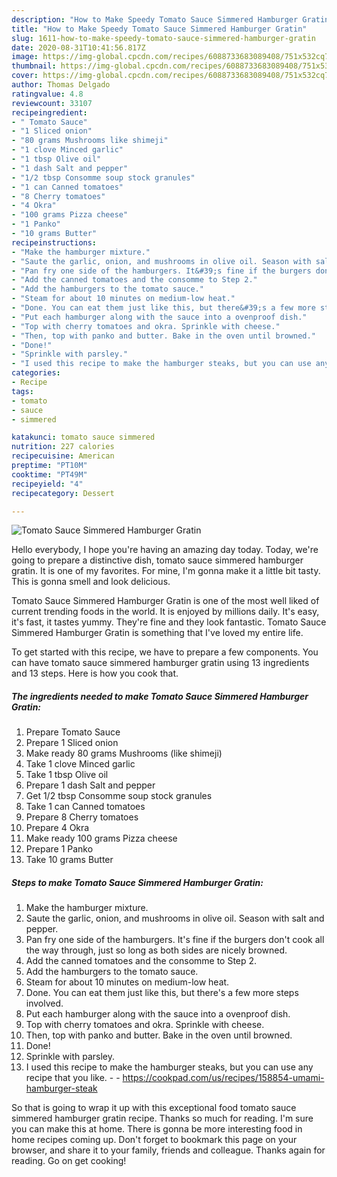 ```yaml
---
description: "How to Make Speedy Tomato Sauce Simmered Hamburger Gratin"
title: "How to Make Speedy Tomato Sauce Simmered Hamburger Gratin"
slug: 1611-how-to-make-speedy-tomato-sauce-simmered-hamburger-gratin
date: 2020-08-31T10:41:56.817Z
image: https://img-global.cpcdn.com/recipes/6088733683089408/751x532cq70/tomato-sauce-simmered-hamburger-gratin-recipe-main-photo.jpg
thumbnail: https://img-global.cpcdn.com/recipes/6088733683089408/751x532cq70/tomato-sauce-simmered-hamburger-gratin-recipe-main-photo.jpg
cover: https://img-global.cpcdn.com/recipes/6088733683089408/751x532cq70/tomato-sauce-simmered-hamburger-gratin-recipe-main-photo.jpg
author: Thomas Delgado
ratingvalue: 4.8
reviewcount: 33107
recipeingredient:
- " Tomato Sauce"
- "1 Sliced onion"
- "80 grams Mushrooms like shimeji"
- "1 clove Minced garlic"
- "1 tbsp Olive oil"
- "1 dash Salt and pepper"
- "1/2 tbsp Consomme soup stock granules"
- "1 can Canned tomatoes"
- "8 Cherry tomatoes"
- "4 Okra"
- "100 grams Pizza cheese"
- "1 Panko"
- "10 grams Butter"
recipeinstructions:
- "Make the hamburger mixture."
- "Saute the garlic, onion, and mushrooms in olive oil. Season with salt and pepper."
- "Pan fry one side of the hamburgers. It&#39;s fine if the burgers don&#39;t cook all the way through, just so long as both sides are nicely browned."
- "Add the canned tomatoes and the consomme to Step 2."
- "Add the hamburgers to the tomato sauce."
- "Steam for about 10 minutes on medium-low heat."
- "Done. You can eat them just like this, but there&#39;s a few more steps involved."
- "Put each hamburger along with the sauce into a ovenproof dish."
- "Top with cherry tomatoes and okra. Sprinkle with cheese."
- "Then, top with panko and butter. Bake in the oven until browned."
- "Done!"
- "Sprinkle with parsley."
- "I used this recipe to make the hamburger steaks, but you can use any recipe that you like.  https://cookpad.com/us/recipes/158854-umami-hamburger-steak"
categories:
- Recipe
tags:
- tomato
- sauce
- simmered

katakunci: tomato sauce simmered 
nutrition: 227 calories
recipecuisine: American
preptime: "PT10M"
cooktime: "PT49M"
recipeyield: "4"
recipecategory: Dessert

---
```



![Tomato Sauce Simmered Hamburger Gratin](https://img-global.cpcdn.com/recipes/6088733683089408/751x532cq70/tomato-sauce-simmered-hamburger-gratin-recipe-main-photo.jpg)

Hello everybody, I hope you're having an amazing day today. Today, we're going to prepare a distinctive dish, tomato sauce simmered hamburger gratin. It is one of my favorites. For mine, I'm gonna make it a little bit tasty. This is gonna smell and look delicious.



Tomato Sauce Simmered Hamburger Gratin is one of the most well liked of current trending foods in the world. It is enjoyed by millions daily. It's easy, it's fast, it tastes yummy. They're fine and they look fantastic. Tomato Sauce Simmered Hamburger Gratin is something that I've loved my entire life.


To get started with this recipe, we have to prepare a few components. You can have tomato sauce simmered hamburger gratin using 13 ingredients and 13 steps. Here is how you cook that.

<!--inarticleads1-->

##### The ingredients needed to make Tomato Sauce Simmered Hamburger Gratin:

1. Prepare  Tomato Sauce
1. Prepare 1 Sliced onion
1. Make ready 80 grams Mushrooms (like shimeji)
1. Take 1 clove Minced garlic
1. Take 1 tbsp Olive oil
1. Prepare 1 dash Salt and pepper
1. Get 1/2 tbsp Consomme soup stock granules
1. Take 1 can Canned tomatoes
1. Prepare 8 Cherry tomatoes
1. Prepare 4 Okra
1. Make ready 100 grams Pizza cheese
1. Prepare 1 Panko
1. Take 10 grams Butter




<!--inarticleads2-->

##### Steps to make Tomato Sauce Simmered Hamburger Gratin:

1. Make the hamburger mixture.
1. Saute the garlic, onion, and mushrooms in olive oil. Season with salt and pepper.
1. Pan fry one side of the hamburgers. It&#39;s fine if the burgers don&#39;t cook all the way through, just so long as both sides are nicely browned.
1. Add the canned tomatoes and the consomme to Step 2.
1. Add the hamburgers to the tomato sauce.
1. Steam for about 10 minutes on medium-low heat.
1. Done. You can eat them just like this, but there&#39;s a few more steps involved.
1. Put each hamburger along with the sauce into a ovenproof dish.
1. Top with cherry tomatoes and okra. Sprinkle with cheese.
1. Then, top with panko and butter. Bake in the oven until browned.
1. Done!
1. Sprinkle with parsley.
1. I used this recipe to make the hamburger steaks, but you can use any recipe that you like. -  - https://cookpad.com/us/recipes/158854-umami-hamburger-steak




So that is going to wrap it up with this exceptional food tomato sauce simmered hamburger gratin recipe. Thanks so much for reading. I'm sure you can make this at home. There is gonna be more interesting food in home recipes coming up. Don't forget to bookmark this page on your browser, and share it to your family, friends and colleague. Thanks again for reading. Go on get cooking!
